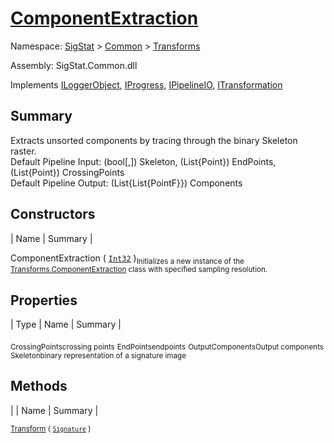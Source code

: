 # [ComponentExtraction](./ComponentExtraction.md)

Namespace: [SigStat]() > [Common](./../README.md) > [Transforms](./README.md)

Assembly: SigStat.Common.dll

Implements [ILoggerObject](./../ILoggerObject.md), [IProgress](./../Helpers/IProgress.md), [IPipelineIO](./../Pipeline/IPipelineIO.md), [ITransformation](./../ITransformation.md)

## Summary
Extracts unsorted components by tracing through the binary Skeleton raster.  <br>Default Pipeline Input: (bool[,]) Skeleton, (List{Point}) EndPoints, (List{Point}) CrossingPoints<br>Default Pipeline Output: (List{List{PointF}}) Components

## Constructors

| Name | Summary | 

ComponentExtraction ( [`Int32`](https://docs.microsoft.com/en-us/dotnet/api/System.Int32) )<sub>Initializes a new instance of the [Transforms.ComponentExtraction](https://github.com/hargitomi97/sigstat/blob/master/docs/md/SigStat/Common/Transforms/ComponentExtraction.md) class with specified sampling resolution.</sub>


## Properties

| Type | Name | Summary | 

<sub>CrossingPoints</sub><sub>crossing points</sub>
<sub>EndPoints</sub><sub>endpoints</sub>
<sub>OutputComponents</sub><sub>Output components</sub>
<sub>Skeleton</sub><sub>binary representation of a signature image</sub>


## Methods

|  | Name | Summary | 

<sub>[Transform](./Methods/ComponentExtraction-100663565.md) ( [`Signature`](./../Signature.md) )</sub><sub></sub>


